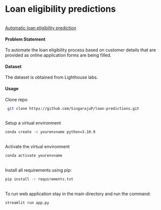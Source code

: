 # Loan eligibility predictions
<br />[Automatic loan eligibility prediction](https://singarajup-loan-predictions-app-cgiq8u.streamlit.app/)
#### Problem Statement
To automate the loan eligibility process based on customer details that are provided as online application forms are being filled. 

#### Dataset
The dataset is obtained from Lighthouse labs.

#### Usage
Clone repo 
```bash
 git clone https://github.com/SingarajuP/loan-predictions.git
```
<br />Setup a virtual environment
```bash
conda create -n yourenvname python=3.10.9
```
<br />Activate the virtual environment

```bash
conda activate yourenvname
```
<br />Install all requirements using pip:
```bash
pip install -r requirements.txt
```
<br />To run web application stay in the main directory and run the command:
```bash
streamlit run app.py
```
